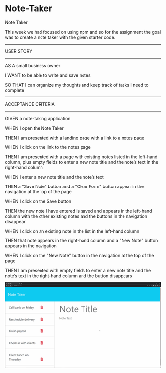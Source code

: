 # Note-Taker
Note Taker

This week we had focused on using npm and so for the assignment
the goal was to create a note taker with the given starter code.


----------------------------------------------------------------------------------------------------

USER STORY

----------------------------------------------------------------------------------------------------

AS A small business owner

I WANT to be able to write and save notes

SO THAT I can organize my thoughts and keep track of tasks I need to complete


----------------------------------------------------------------------------------------------------

ACCEPTANCE CRITERIA

----------------------------------------------------------------------------------------------------

GIVEN a note-taking application

WHEN I open the Note Taker

THEN I am presented with a landing page with a link to a notes page

WHEN I click on the link to the notes page

THEN I am presented with a page with existing notes listed in the left-hand column, plus empty fields to enter a new note title and the note’s text in the right-hand column

WHEN I enter a new note title and the note’s text

THEN a "Save Note" button and a "Clear Form" button appear in the navigation at the top of the page

WHEN I click on the Save button

THEN the new note I have entered is saved and appears in the left-hand column with the other existing notes and the buttons in the navigation disappear

WHEN I click on an existing note in the list in the left-hand column

THEN that note appears in the right-hand column and a "New Note" button appears in the navigation

WHEN I click on the "New Note" button in the navigation at the top of the page

THEN I am presented with empty fields to enter a new note title and the note’s text in the right-hand column and the button disappears


![Gif of app](public/assets/11-express-homework-demo.gif)